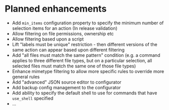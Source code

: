 # Planned enhancements

* Add `min_items` configuration property to specify the minimum number of selection items for an action 
  (In release validation)
* Allow filtering on file permissions, ownership etc
* Allow filtering based upon a script
* Lift "labels must be unique" restriction - then different versions of the same action can appear
  based upon different filtering
* Add "all files must match the same pattern" condition (e.g. a command applies to three different file types,
  but on a particular selection, all selected files must match the same one of those file types)
* Enhance mimetype filtering to allow more specific rules to override more general rules
* Add "advanced" JSON source editor to configurator
* Add backup config management to the configurator
* Add ability to specify the default shell to use for commands that have `use_shell` specified
* ...
